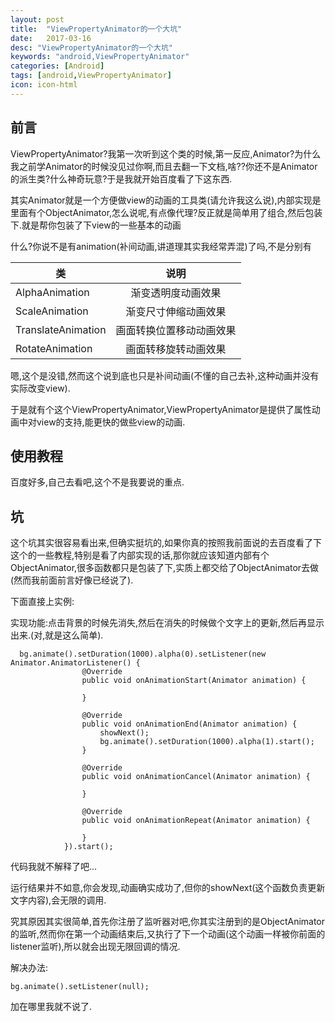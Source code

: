 ```yaml
---
layout: post
title:  "ViewPropertyAnimator的一个大坑"
date:   2017-03-16
desc: "ViewPropertyAnimator的一个大坑"
keywords: "android,ViewPropertyAnimator"
categories: [Android]
tags: [android,ViewPropertyAnimator]
icon: icon-html
---
```

## 前言 ##
ViewPropertyAnimator?我第一次听到这个类的时候,第一反应,Animator?为什么我之前学Animator的时候没见过你啊,而且去翻一下文档,啥??你还不是Animator的派生类?什么神奇玩意?于是我就开始百度看了下这东西.

其实Animator就是一个方便做view的动画的工具类(请允许我这么说),内部实现是里面有个ObjectAnimator,怎么说呢,有点像代理?反正就是简单用了组合,然后包装下.就是帮你包装了下view的一些基本的动画

什么?你说不是有animation(补间动画,讲道理其实我经常弄混)了吗,不是分别有

| 类| 说明|
| ------------- |:-------------:|
|AlphaAnimation| 渐变透明度动画效果 |
| ScaleAnimation| 渐变尺寸伸缩动画效果      | 
| TranslateAnimation | 画面转换位置移动动画效果      |
| RotateAnimation| 画面转移旋转动画效果     |

嗯,这个是没错,然而这个说到底也只是补间动画(不懂的自己去补,这种动画并没有实际改变view).

于是就有个这个ViewPropertyAnimator,ViewPropertyAnimator是提供了属性动画中对view的支持,能更快的做些view的动画.

## 使用教程 ##
百度好多,自己去看吧,这个不是我要说的重点.

## 坑 ##
这个坑其实很容易看出来,但确实挺坑的,如果你真的按照我前面说的去百度看了下这个的一些教程,特别是看了内部实现的话,那你就应该知道内部有个ObjectAnimator,很多函数都只是包装了下,实质上都交给了ObjectAnimator去做(然而我前面前言好像已经说了).

下面直接上实例:

实现功能:点击背景的时候先消失,然后在消失的时候做个文字上的更新,然后再显示出来.(对,就是这么简单).

```
  bg.animate().setDuration(1000).alpha(0).setListener(new Animator.AnimatorListener() {
                @Override
                public void onAnimationStart(Animator animation) {

                }

                @Override
                public void onAnimationEnd(Animator animation) {
                    showNext();
                    bg.animate().setDuration(1000).alpha(1).start();
                }

                @Override
                public void onAnimationCancel(Animator animation) {

                }

                @Override
                public void onAnimationRepeat(Animator animation) {

                }
            }).start();
```

代码我就不解释了吧...

运行结果并不如意,你会发现,动画确实成功了,但你的showNext(这个函数负责更新文字内容),会无限的调用.

究其原因其实很简单,首先你注册了监听器对吧,你其实注册到的是ObjectAnimator的监听,然而你在第一个动画结束后,又执行了下一个动画(这个动画一样被你前面的listener监听),所以就会出现无限回调的情况.

解决办法:

```
bg.animate().setListener(null);
```
加在哪里我就不说了.

